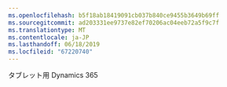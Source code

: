 ```yaml
---
ms.openlocfilehash: b5f18ab18419091cb037b840ce9455b3649b69ff
ms.sourcegitcommit: ad203331ee9737e82ef70206ac04eeb72a5f9c7f
ms.translationtype: MT
ms.contentlocale: ja-JP
ms.lasthandoff: 06/18/2019
ms.locfileid: "67220740"
---
```

タブレット用 Dynamics 365